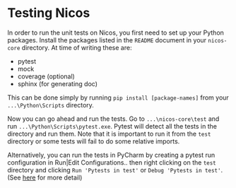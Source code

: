 # Testing Nicos

In order to run the unit tests on Nicos, you first need to set up your Python packages. Install the packages listed in the `README` document in your `nicos-core` directory. At time of writing these are:

  - pytest
  - mock
  - coverage (optional)
  - sphinx (for generating doc)

This can be done simply by running `pip install [package-names]` from your `...\Python\Scripts` directory.

Now you can go ahead and run the tests. Go to `...\nicos-core\test` and run `...\Python\Scripts\pytest.exe`. Pytest will detect all the tests in the directory and run them. Note that it is important to run it from the `test` directory or some tests will fail to do some relative imports.

Alternatively, you can run the tests in PyCharm by creating a pytest run configuration in Run|Edit Configurations.. then right clicking on the `test` directory and clicking `Run 'Pytests in test'` or `Debug 'Pytests in test'`. (See [here](https://www.gowrishankarnath.com/using-pytest-testing-tool-to-test-python-code-by-configuring-pycharm-ide.html) for more detail)